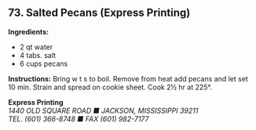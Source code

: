 ## 73. Salted Pecans (Express Printing)

**Ingredients:**
- 2 qt water
- 4 tabs. salt
- 6 cups pecans

**Instructions:**
Bring w t s to boil. Remove from heat add pecans and let set 10 min. Strain and spread on cookie sheet. Cook 2½ hr at 225°.

**Express Printing**  
*1440 OLD SQUARE ROAD ■ JACKSON, MISSISSIPPI 39211*  
*TEL. (601) 366-8748 ■ FAX (601) 982-7177*